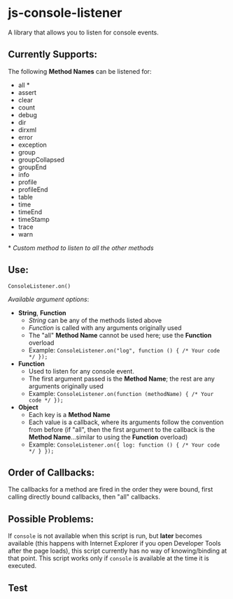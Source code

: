 # js-console-listener

A library that allows you to listen for console events.

## Currently Supports:

The following **Method Names** can be listened for:

 - all \*
 - assert
 - clear
 - count
 - debug
 - dir
 - dirxml
 - error
 - exception
 - group
 - groupCollapsed
 - groupEnd
 - info
 - profile
 - profileEnd
 - table
 - time
 - timeEnd
 - timeStamp
 - trace
 - warn

\* *Custom method to listen to all the other methods*

## Use:

`ConsoleListener.on()`

*Available argument options*:

- **String**, **Function**
    - *String* can be any of the methods listed above
    - *Function* is called with any arguments originally used
    - The "all" **Method Name** cannot be used here; use the **Function** overload
    - Example: `ConsoleListener.on("log", function () { /* Your code */ });`
- **Function**
	- Used to listen for any console event.
    - The first argument passed is the **Method Name**; the rest are any arguments originally used
    - Example: `ConsoleListener.on(function (methodName) { /* Your code */ });`
- **Object**
    - Each key is a **Method Name**
    - Each value is a callback, where its arguments follow the convention from before (if "all", then the first argument to the callback is the **Method Name**...similar to using the **Function** overload)
    - Example: `ConsoleListener.on({ log: function () { /* Your code */ } });`

## Order of Callbacks:

The callbacks for a method are fired in the order they were bound, first calling directly bound callbacks, then "all" callbacks.

## Possible Problems:

If `console` is not available when this script is run, but **later** becomes available (this happens with Internet Explorer if you open Developer Tools after the page loads), this script currently has no way of knowing/binding at that point. This script works only if `console` is available at the time it is executed.

## Test
